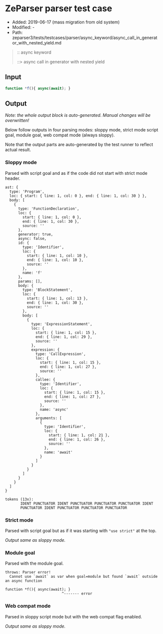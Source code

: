 # ZeParser parser test case

- Added: 2019-06-17 (mass migration from old system)
- Modified: -
- Path: zeparser3/tests/testcases/parser/async_keyword/async_call_in_generator_with_nested_yield.md

> :: async keyword
>
> ::> async call in generator with nested yield

## Input

`````js
function *f(){ async(await); }
`````

## Output

_Note: the whole output block is auto-generated. Manual changes will be overwritten!_

Below follow outputs in four parsing modes: sloppy mode, strict mode script goal, module goal, web compat mode (always sloppy).

Note that the output parts are auto-generated by the test runner to reflect actual result.

### Sloppy mode

Parsed with script goal and as if the code did not start with strict mode header.

`````
ast: {
  type: 'Program',
  loc: { start: { line: 1, col: 0 }, end: { line: 1, col: 30 } },
  body: [
    {
      type: 'FunctionDeclaration',
      loc: {
        start: { line: 1, col: 0 },
        end: { line: 1, col: 30 },
        source: ''
      },
      generator: true,
      async: false,
      id: {
        type: 'Identifier',
        loc: {
          start: { line: 1, col: 10 },
          end: { line: 1, col: 10 },
          source: ''
        },
        name: 'f'
      },
      params: [],
      body: {
        type: 'BlockStatement',
        loc: {
          start: { line: 1, col: 13 },
          end: { line: 1, col: 30 },
          source: ''
        },
        body: [
          {
            type: 'ExpressionStatement',
            loc: {
              start: { line: 1, col: 15 },
              end: { line: 1, col: 29 },
              source: ''
            },
            expression: {
              type: 'CallExpression',
              loc: {
                start: { line: 1, col: 15 },
                end: { line: 1, col: 27 },
                source: ''
              },
              callee: {
                type: 'Identifier',
                loc: {
                  start: { line: 1, col: 15 },
                  end: { line: 1, col: 27 },
                  source: ''
                },
                name: 'async'
              },
              arguments: [
                {
                  type: 'Identifier',
                  loc: {
                    start: { line: 1, col: 21 },
                    end: { line: 1, col: 26 },
                    source: ''
                  },
                  name: 'await'
                }
              ]
            }
          }
        ]
      }
    }
  ]
}

tokens (13x):
       IDENT PUNCTUATOR IDENT PUNCTUATOR PUNCTUATOR PUNCTUATOR IDENT
       PUNCTUATOR IDENT PUNCTUATOR PUNCTUATOR PUNCTUATOR
`````

### Strict mode

Parsed with script goal but as if it was starting with `"use strict"` at the top.

_Output same as sloppy mode._

### Module goal

Parsed with the module goal.

`````
throws: Parser error!
  Cannot use `await` as var when goal=module but found `await` outside an async function

function *f(){ async(await); }
                          ^------- error
`````


### Web compat mode

Parsed in sloppy script mode but with the web compat flag enabled.

_Output same as sloppy mode._
